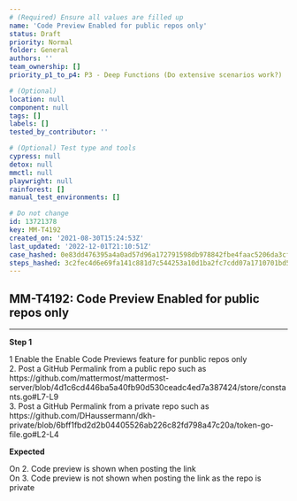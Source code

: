 ```yaml
---
# (Required) Ensure all values are filled up
name: 'Code Preview Enabled for public repos only'
status: Draft
priority: Normal
folder: General
authors: ''
team_ownership: []
priority_p1_to_p4: P3 - Deep Functions (Do extensive scenarios work?)

# (Optional)
location: null
component: null
tags: []
labels: []
tested_by_contributor: ''

# (Optional) Test type and tools
cypress: null
detox: null
mmctl: null
playwright: null
rainforest: []
manual_test_environments: []

# Do not change
id: 13721378
key: MM-T4192
created_on: '2021-08-30T15:24:53Z'
last_updated: '2022-12-01T21:10:51Z'
case_hashed: 0e83dd476395a4a0ad57d96a172791598db978842fbe4faac5206da3cf70531ae50ad259b05c82a4572bf8bde6d99415
steps_hashed: 3c2fec4d6e69fa141c881d7c544253a10d1ba2fc7cdd07a1710701bd521fb1930c54b9c27319165653b7296f02ec17e2
---
```


<!-- (Auto-generated) Based on frontmatter's "key" and "name" -->

## MM-T4192: Code Preview Enabled for public repos only

---

**Step 1**

1 Enable the Enable Code Previews feature for punblic repos only\
2\. Post a GitHub Permalink from a public repo such as https\://github.com/mattermost/mattermost-server/blob/4d1c6cd446ba5a40fb90d530ceadc4ed7a387424/store/constants.go#L7-L9\
3\. Post a GitHub Permalink from a private repo such as https\://github.com/DHaussermann/dkh-private/blob/6bff1fbd2d2b04405526ab226c82fd798a47c20a/token-go-file.go#L2-L4

**Expected**

On 2. Code preview is shown when posting the link\
On 3. Code preview is not shown when posting the link as the repo is private
